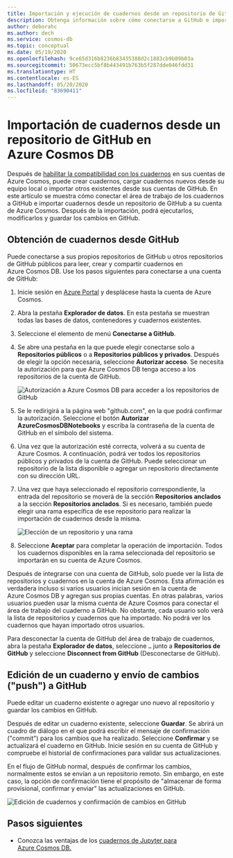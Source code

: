 ```yaml
---
title: Importación y ejecución de cuadernos desde un repositorio de GitHub en Azure Cosmos DB
description: Obtenga información sobre cómo conectarse a GitHub e importar cuadernos desde un repositorio de GitHub a su cuenta de Azure Cosmos. Después de la importación, podrá ejecutarlos, editarlos y guardar los cambios en GitHub.
author: deborahc
ms.author: dech
ms.service: cosmos-db
ms.topic: conceptual
ms.date: 05/19/2020
ms.openlocfilehash: 9ce65d316b8236b83435388d2c1883cb9b89b03a
ms.sourcegitcommit: 50673ecc5bf8b443491b763b5f287dde046fdd31
ms.translationtype: HT
ms.contentlocale: es-ES
ms.lasthandoff: 05/20/2020
ms.locfileid: "83690411"
---
```

# <a name="import-notebooks-from-a-github-repo-into-azure-cosmos-db"></a>Importación de cuadernos desde un repositorio de GitHub en Azure Cosmos DB

Después de [habilitar la compatibilidad con los cuadernos](enable-notebooks.md) en sus cuentas de Azure Cosmos, puede crear cuadernos, cargar cuadernos nuevos desde su equipo local o importar otros existentes desde sus cuentas de GitHub. En este artículo se muestra cómo conectar el área de trabajo de los cuadernos a GitHub e importar cuadernos desde un repositorio de GitHub a su cuenta de Azure Cosmos. Después de la importación, podrá ejecutarlos, modificarlos y guardar los cambios en GitHub.

## <a name="get-notebooks-from-github"></a>Obtención de cuadernos desde GitHub

Puede conectarse a sus propios repositorios de GitHub u otros repositorios de GitHub públicos para leer, crear y compartir cuadernos en Azure Cosmos DB. Use los pasos siguientes para conectarse a una cuenta de GitHub:

1. Inicie sesión en [Azure Portal](https://portal.azure.com/) y desplácese hasta la cuenta de Azure Cosmos.

1. Abra la pestaña **Explorador de datos**. En esta pestaña se muestran todas las bases de datos, contenedores y cuadernos existentes.

1. Seleccione el elemento de menú **Conectarse a GitHub**.

1. Se abre una pestaña en la que puede elegir conectarse solo a **Repositorios públicos** o a **Repositorios públicos y privados**.  Después de elegir la opción necesaria, seleccione **Autorizar acceso**. Se necesita la autorización para que Azure Cosmos DB tenga acceso a los repositorios de la cuenta de GitHub.

   ![Autorización a Azure Cosmos DB para acceder a los repositorios de GitHub](./media/import-github-notebooks/authorize-access-github.png)

1. Se le redirigirá a la página web "github.com", en la que podrá confirmar la autorización. Seleccione el botón **Autorizar AzureCosmosDBNotebooks** y escriba la contraseña de la cuenta de GitHub en el símbolo del sistema.

1. Una vez que la autorización esté correcta, volverá a su cuenta de Azure Cosmos. A continuación, podrá ver todos los repositorios públicos y privados de la cuenta de GitHub. Puede seleccionar un repositorio de la lista disponible o agregar un repositorio directamente con su dirección URL.

1. Una vez que haya seleccionado el repositorio correspondiente, la entrada del repositorio se moverá de la sección **Repositorios anclados** a la sección **Repositorios anclados**. Si es necesario, también puede elegir una rama específica de ese repositorio para realizar la importación de cuadernos desde la misma.

   ![Elección de un repositorio y una rama](./media/import-github-notebooks/choose-repo-branch.png)

1. Seleccione **Aceptar** para completar la operación de importación. Todos los cuadernos disponibles en la rama seleccionada del repositorio se importarán en su cuenta de Azure Cosmos.

Después de integrarse con una cuenta de GitHub, solo puede ver la lista de repositorios y cuadernos en la cuenta de Azure Cosmos. Esta afirmación es verdadera incluso si varios usuarios inician sesión en la cuenta de Azure Cosmos DB y agregan sus propias cuentas. En otras palabras, varios usuarios pueden usar la misma cuenta de Azure Cosmos para conectar el área de trabajo del cuaderno a GitHub. No obstante, cada usuario solo verá la lista de repositorios y cuadernos que ha importado. No podrá ver los cuadernos que hayan importado otros usuarios.

Para desconectar la cuenta de GitHub del área de trabajo de cuadernos, abra la pestaña **Explorador de datos**, seleccione `…` junto a **Repositorios de GitHub** y seleccione **Disconnect from GitHub** (Desconectarse de GitHub).

## <a name="edit-a-notebook-and-push-changes-to-github"></a>Edición de un cuaderno y envío de cambios ("push") a GitHub

Puede editar un cuaderno existente o agregar uno nuevo al repositorio y guardar los cambios en GitHub.

Después de editar un cuaderno existente, seleccione **Guardar**. Se abrirá un cuadro de diálogo en el que podrá escribir el mensaje de confirmación ("commit") para los cambios que ha realizado. Seleccione **Confirmar** y se actualizará el cuaderno en GitHub. Inicie sesión en su cuenta de GitHub y compruebe el historial de confirmaciones para validar sus actualizaciones.

En el flujo de GitHub normal, después de confirmar los cambios, normalmente estos se envían a un repositorio remoto. Sin embargo, en este caso, la opción de confirmación tiene el propósito de "almacenar de forma provisional, confirmar y enviar" las actualizaciones en GitHub.

![Edición de cuadernos y confirmación de cambios en GitHub](./media/import-github-notebooks/commit-changes-github.png)

## <a name="next-steps"></a>Pasos siguientes

* Conozca las ventajas de los [cuadernos de Jupyter para Azure Cosmos DB.](cosmosdb-jupyter-notebooks.md)

